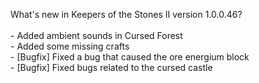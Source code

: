 What's new in Keepers of the Stones II version 1.0.0.46?<br/>
<br />- Added ambient sounds in Cursed Forest
<br />- Added some missing crafts
<br />- [Bugfix] Fixed a bug that caused the ore energium block
<br />- [Bugfix] Fixed bugs related to the cursed castle
